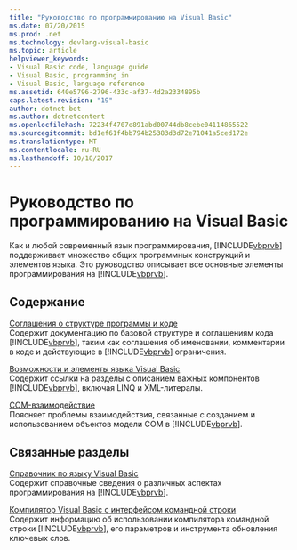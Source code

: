 ```yaml
---
title: "Руководство по программированию на Visual Basic"
ms.date: 07/20/2015
ms.prod: .net
ms.technology: devlang-visual-basic
ms.topic: article
helpviewer_keywords:
- Visual Basic code, language guide
- Visual Basic, programming in
- Visual Basic, language reference
ms.assetid: 640e5796-2796-433c-af37-4d2a2334895b
caps.latest.revision: "19"
author: dotnet-bot
ms.author: dotnetcontent
ms.openlocfilehash: 72234f4707e891abd00744db8cebe04114865522
ms.sourcegitcommit: bd1ef61f4bb794b25383d3d72e71041a5ced172e
ms.translationtype: MT
ms.contentlocale: ru-RU
ms.lasthandoff: 10/18/2017
---
```

# <a name="visual-basic-programming-guide"></a>Руководство по программированию на Visual Basic
Как и любой современный язык программирования, [!INCLUDE[vbprvb](~/includes/vbprvb-md.md)] поддерживает множество общих программных конструкций и элементов языка. Это руководство описывает все основные элементы программирования на [!INCLUDE[vbprvb](~/includes/vbprvb-md.md)].  
  
## <a name="in-this-section"></a>Содержание  
 [Соглашения о структуре программы и коде](../../visual-basic/programming-guide/program-structure/program-structure-and-code-conventions.md)  
 Содержит документацию по базовой структуре и соглашениям кода [!INCLUDE[vbprvb](~/includes/vbprvb-md.md)], таким как соглашения об именовании, комментарии в коде и действующие в [!INCLUDE[vbprvb](~/includes/vbprvb-md.md)] ограничения.  
  
 [Возможности и элементы языка Visual Basic](../../visual-basic/programming-guide/language-features/index.md)  
 Содержит ссылки на разделы с описанием важных компонентов [!INCLUDE[vbprvb](~/includes/vbprvb-md.md)], включая LINQ и XML-литералы.  
  
 [COM-взаимодействие](../../visual-basic/programming-guide/com-interop/index.md)  
 Поясняет проблемы взаимодействия, связанные с созданием и использованием объектов модели COM в [!INCLUDE[vbprvb](~/includes/vbprvb-md.md)].  
  
## <a name="related-sections"></a>Связанные разделы  
 [Справочник по языку Visual Basic](../../visual-basic/language-reference/index.md)  
 Содержит справочные сведения о различных аспектах программирования на [!INCLUDE[vbprvb](~/includes/vbprvb-md.md)].  
  
 [Компилятор Visual Basic с интерфейсом командной строки](../../visual-basic/reference/command-line-compiler/index.md)  
 Содержит информацию об использовании компилятора командной строки [!INCLUDE[vbprvb](~/includes/vbprvb-md.md)], его параметров и инструмента обновления ключевых слов.
